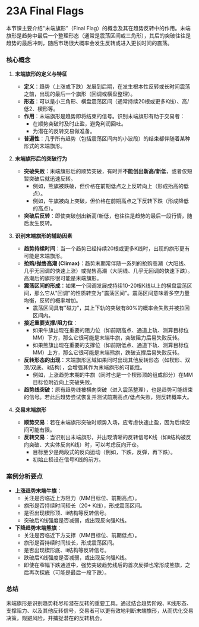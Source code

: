 # 23A Final Flags

本节课主要介绍"末端旗形"（Final Flag）的概念及其在趋势反转中的作用。末端旗形是趋势中最后一个整理形态（通常是震荡区间或三角形），其后的突破往往是趋势的最后冲刺，随后市场很大概率会发生反转或进入更长时间的震荡。

### 核心概念

1.  **末端旗形的定义与特征**
    *   **定义**：趋势（上涨或下跌）发展到后期，在发生根本性反转或长时间震荡之前，出现的最后一个旗形（回调或横盘整理）。
    *   **形态**：可以是小三角形、横盘震荡区间（通常持续20根或更多K线）、高/低2、楔形等。
    *   **作用**：末端旗形是趋势即将结束的信号。识别末端旗形有助于交易者：
        *   在顺势突破时及时止盈，避免利润回吐。
        *   为潜在的反转交易做准备。
    *   **普遍性**：几乎所有趋势（包括震荡区间内的小波段）的结束都伴随着某种形式的末端旗形。

2.  **末端旗形后的突破行为**
    *   **突破失败**：末端旗形后的顺势突破，有时并**不能创出新高/新低**，或者仅短暂突破后就迅速反转。
        *   例如，熊旗被跌破，但价格在前期低点之上反转向上（形成抬高的低点）。
        *   例如，牛旗被向上突破，但价格在前期高点之下反转下跌（形成降低的高点）。
    *   **突破后反转**：即使突破创出新高/新低，也往往是趋势的最后一段行情，随后发生反转。

3.  **识别末端旗形的辅助因素**
    *   **趋势持续时间**：当一个趋势已经持续20根或更多K线时，出现的旗形更有可能是末端旗形。
    *   **抢购/抛售高潮 (Climax)**：趋势末期常伴随一系列的抢购高潮（大阳线、几乎无回调的快速上涨）或抛售高潮（大阴线、几乎无回调的快速下跌）。高潮后的旗形很可能是末端旗形。
    *   **震荡区间的形成**：如果一个回调发展成持续10-20根K线以上的横盘震荡区间，那么它从"回调"的性质转变为"震荡区间"。震荡区间意味着多空力量均衡，反转的概率增加。
        *   震荡区间具有"磁力"，其上下轨的突破有80%的概率会失败并被拉回区间内。
    *   **接近重要支撑/阻力位**：
        *   如果牛旗出现在重要的阻力位（如前期高点、通道上轨、测算目标位MM）下方，那么它很可能是末端牛旗，突破阻力后易失败反转。
        *   如果熊旗出现在重要的支撑位（如前期低点、通道下轨、测算目标位MM）上方，那么它很可能是末端熊旗，跌破支撑后易失败反转。
    *   **反转形态的出现**：末端旗形区域如果同时出现其他反转形态（如楔形、双顶/双底、ii结构），会增强其作为末端旗形的可能性。
        *   例如，上涨趋势末期的牛旗（同时也是一个楔形顶的组成部分）在MM目标位附近向上突破失败。
    *   **趋势线突破**：原有趋势线被横向突破（进入震荡整理），也是趋势可能结束的信号。若此后趋势尝试恢复并测试前期高点/低点失败，则反转概率大。

4.  **交易末端旗形**
    *   **顺势交易**：若在末端旗形突破时顺势入场，应考虑快速止盈，因为后续空间可能有限。
    *   **反转交易**：当识别出末端旗形，并出现清晰的反转信号K线（如ii结构被反向突破、大实体反向K线）时，可以考虑反向开仓。
        *   目标至少是两段式的反向运动（例如，下跌，反弹，再下跌）。
        *   初始止损设在信号K线的前方。

### 案例分析要点

*   **上涨趋势末端牛旗**：
    *   关注是否临近上方阻力（MM目标位、前期高点）。
    *   旗形是否持续时间较长（20+ K线），形成震荡区间。
    *   是否出现楔形顶、ii结构等反转信号。
    *   突破后K线强度是否减弱，或出现反向强K线。
*   **下降趋势末端熊旗**：
    *   关注是否临近下方支撑（MM目标位、前期低点）。
    *   旗形是否持续时间较长，形成震荡区间。
    *   是否出现楔形底、ii结构等反转信号。
    *   跌破后K线强度是否减弱，或出现反向强K线。
    *   即使在窄幅下跌通道中，强势突破趋势线后的首次反弹也常形成熊旗，之后再次探底（可能是最后一段下跌）。

### 总结

末端旗形是识别趋势耗尽和潜在反转的重要工具。通过结合趋势阶段、K线形态、支撑阻力、以及其他反转信号，交易者可以更有效地判断末端旗形，从而优化交易决策，规避风险，并捕捉潜在的反转机会。 